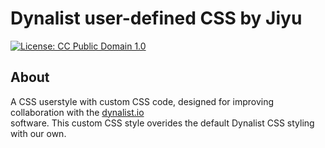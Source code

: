 # Dynalist user-defined CSS by Jiyu

[![License: CC Public Domain 1.0](https://licensebuttons.net/l/zero/1.0/80x15.png)](https://creativecommons.org/publicdomain/zero/1.0/)

## About
A CSS userstyle with custom CSS code, designed for improving collaboration with the [dynalist.io](https://dynalist.io/)  
software. This custom CSS style overides the default Dynalist CSS styling with our own.